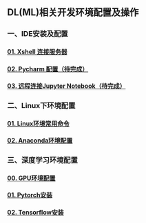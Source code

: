 ## DL(ML)相关开发环境配置及操作



### 一、IDE安装及配置

#### [01. Xshell 连接服务器](./Xshell2Service.md)

#### [02. Pycharm 配置（待完成）]()

#### [03. 远程连接Jupyter Notebook（待完成）]()

### 二、Linux下环境配置

#### [01. Linux环境常用命令]() 

#### [02. Anaconda环境配置](./Anaconda.md)

### 三、深度学习环境配置

#### [00. GPU环境配置](./InstallCUDA.md)

#### [01. Pytorch安装](./InstallPytorch.md)

#### [02. Tensorflow安装](./InstallTensorflow.md)









